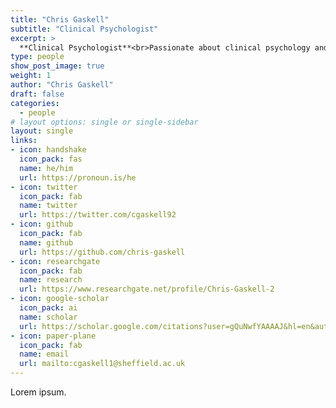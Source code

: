```yaml
---
title: "Chris Gaskell"
subtitle: "Clinical Psychologist"
excerpt: >
  **Clinical Psychologist**<br>Passionate about clinical psychology and innovation!
type: people
show_post_image: true
weight: 1
author: "Chris Gaskell"
draft: false
categories:
  - people
# layout options: single or single-sidebar
layout: single
links:
- icon: handshake
  icon_pack: fas
  name: he/him
  url: https://pronoun.is/he
- icon: twitter
  icon_pack: fab
  name: twitter
  url: https://twitter.com/cgaskell92
- icon: github
  icon_pack: fab
  name: github
  url: https://github.com/chris-gaskell
- icon: researchgate
  icon_pack: fab
  name: research
  url: https://www.researchgate.net/profile/Chris-Gaskell-2
- icon: google-scholar
  icon_pack: ai
  name: scholar
  url: https://scholar.google.com/citations?user=gQuNwfYAAAAJ&hl=en&authuser=1&oi=ao
- icon: paper-plane
  icon_pack: fab
  name: email
  url: mailto:cgaskell1@sheffield.ac.uk
---
```


Lorem ipsum.
